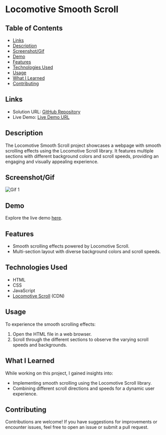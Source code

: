 # Locomotive Smooth Scroll

## Table of Contents

- [Links](#links)
- [Description](#description)
- [Screenshot/Gif](#gif)
- [Demo](#demo)
- [Features](#features)
- [Technologies Used](#technologies-used)
- [Usage](#usage)
- [What I Learned](#what-i-learned)
- [Contributing](#contributing)

## Links

- Solution URL: [GitHub Repository](https://github.com/aruntutter/locomotive-smooth-scroll)
- Live Demo: [Live Demo URL](https://phenomenal-marshmallow-ef2b10.netlify.app/)

## Description

The Locomotive Smooth Scroll project showcases a webpage with smooth scrolling effects using the Locomotive Scroll library. It features multiple sections with different background colors and scroll speeds, providing an engaging and visually appealing experience.

## Screenshot/Gif

![Gif 1](gif1/gif1.png)

## Demo

Explore the live demo [here](https://phenomenal-marshmallow-ef2b10.netlify.app/).

## Features

- Smooth scrolling effects powered by Locomotive Scroll.
- Multi-section layout with diverse background colors and scroll speeds.

## Technologies Used

- HTML
- CSS
- JavaScript
- [Locomotive Scroll](https://github.com/locomotivemtl/locomotive-scroll) (CDN)

## Usage

To experience the smooth scrolling effects:

1. Open the HTML file in a web browser.
2. Scroll through the different sections to observe the varying scroll speeds and backgrounds.

## What I Learned

While working on this project, I gained insights into:

- Implementing smooth scrolling using the Locomotive Scroll library.
- Combining different scroll directions and speeds for a dynamic user experience.

## Contributing

Contributions are welcome! If you have suggestions for improvements or encounter issues, feel free to open an issue or submit a pull request.
